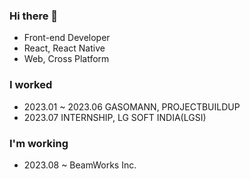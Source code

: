 ### Hi there 👋
- Front-end Developer
- React, React Native
- Web, Cross Platform
### I worked
- 2023.01 ~ 2023.06 GASOMANN, PROJECTBUILDUP
- 2023.07 INTERNSHIP, LG SOFT INDIA(LGSI)

### I'm working 
- 2023.08 ~ BeamWorks Inc.

<!--
**Sebyeok/Sebyeok** is a ✨ _special_ ✨ repository because its `README.md` (this file) appears on your GitHub profile.

Here are some ideas to get you started:

- 🔭 I’m currently working on ...
- 🌱 I’m currently learning ...
- 👯 I’m looking to collaborate on ...
- 🤔 I’m looking for help with ...
- 💬 Ask me about ...
- 📫 How to reach me: ...
- 😄 Pronouns: ...
- ⚡ Fun fact: ...
-->
